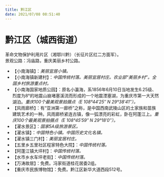 ```yaml
---
title: 黔江区
date: 2021/07/08 08:51:40
---
```


# 黔江区（城西街道）
革命文物保护利用片区（湘鄂川黔）（长征片区红二方面军）。  
景观公路：冯庙路，重庆美丽乡村公路。  
* 【小南海镇】：*美丽宜居小镇。*
* 【小南海镇新建村】：*中国传统村落。美丽宜居村庄。农业部“美丽乡村”。全国乡村旅游重点村。*
* 【小南海国家地质公园】：原名小瀛海，系1856年6月10日当地发生6.25级、烈度为8°的地震山崩堵塞溪流而形成的一个地震湮塞湖，为重庆市第一大天然湖泊。*重庆100个最美观景拍摄点（E 108°44′25″ N 29°38′41″）。*
* 【风雨廊桥】：有“亚洲第一廊桥”之称，是中国西南武陵山区的土家族和苗族建筑艺术的一种。风雨廊桥紧连古镇，像一弧漂亮的彩虹，卧在阿蓬江上。*重庆100个最美观景拍摄点（E 108°45′59″ N 29°18′0″）。*
* 【濯水景区】：*国家5A级旅游景区。*
* 【濯水镇】：*中国特色小镇。中国历史文化名镇。*
* 【濯水镇三门村】：*美丽宜居村庄。*
* 【五里乡五里社区程家特色大院】：*中国传统村落。*
* 【阿蓬江镇大坪村】：*中国传统村落。*
* 【水市乡水车坪老街】：*中国传统村落。*
* 【万涛故居】：免费。冯家街道桂花居委2组。
* 【重庆市民族博物馆】：免费。黔江区新华大道西段512号。
